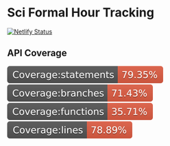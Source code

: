# Sci Formal Hour Tracking

[![Netlify Status](https://api.netlify.com/api/v1/badges/b38d20a2-4d51-462f-8ad4-5a6195265827/deploy-status)](https://app.netlify.com/sites/hour-logger/deploys)

## API Coverage

![Branch Coverage](./api/coverage/badge-statements.svg)
</br>
![Branch Coverage](./api/coverage/badge-branches.svg)
</br>
![Branch Coverage](./api/coverage/badge-functions.svg)
</br>
![Branch Coverage](./api/coverage/badge-lines.svg)
